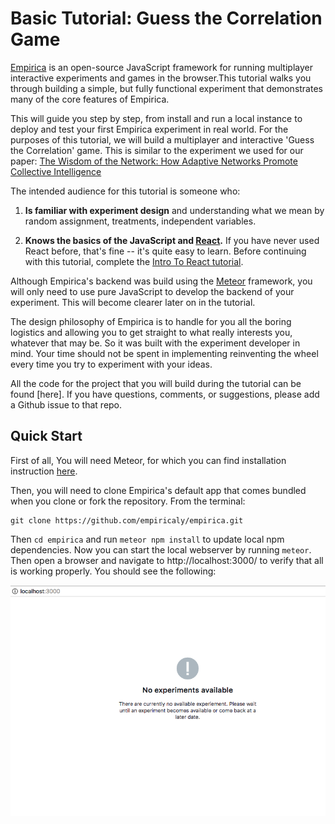 # Basic Tutorial: Guess the Correlation Game
[Empirica](https://empirica.ly/) is an open-source JavaScript framework for running multiplayer interactive experiments and games in the browser.This tutorial walks you through building a simple, but fully functional experiment that demonstrates many of the core features of Empirica. 

This will guide you step by step, from install and run a local instance to deploy and test your first Empirica experiment in real world. For the purposes of this tutorial, we will build a multiplayer and interactive 'Guess the Correlation' game. This is similar to the experiment we used for our paper: [The Wisdom of the Network: How Adaptive Networks Promote Collective Intelligence][1]
 
 [1]: https://arxiv.org/abs/1805.04766

The intended audience for this tutorial is someone who:

1. **Is familiar with experiment design** and understanding what we mean by random assignment, treatments, independent variables.

2. **Knows the basics of the JavaScript and [React](https://reactjs.org/).** If you have never used React before, that's fine -- it's quite easy to learn. Before continuing with this tutorial, complete the [Intro To React tutorial](https://reactjs.org/tutorial/tutorial.html).

Although Empirica's backend was build using the [Meteor](https://www.meteor.com/) framework, you will only need to use pure JavaScript to develop the backend of your experiment. This will become clearer later on in the tutorial.

The design philosophy of Empirica is to handle for you all the boring logistics and allowing you to get straight to what really interests you, whatever that may be. So it was built with the experiment developer in mind. Your time should not be spent in implementing reinventing the wheel every time you try to experiment with your ideas.


All the code for the project that you will build during the tutorial can be found [here]. If you have questions, comments, or suggestions, please add a Github issue to that repo.

## Quick Start 

First of all, You will need Meteor, for which you can find installation instruction [here](https://meteor.com/install).

Then, you will need to clone Empirica's default app that comes bundled when you clone or fork the repository. From the terminal:
```
git clone https://github.com/empiricaly/empirica.git
```
Then `cd empirica` and run `meteor npm install` to update local npm dependencies. Now you can start the
local webserver by running `meteor`. Then open a browser and navigate to http://localhost:3000/ to verify that all is working properly. You should see the following:

![screenshot](/img/noExperiments.png)




